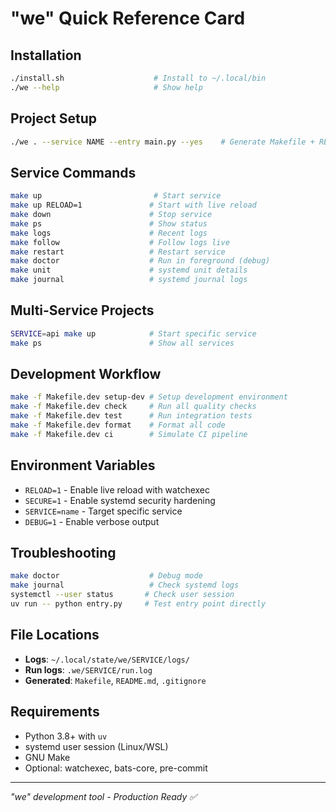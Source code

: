 # "we" Quick Reference Card

## Installation
```bash
./install.sh                    # Install to ~/.local/bin
./we --help                     # Show help
```

## Project Setup
```bash
./we . --service NAME --entry main.py --yes    # Generate Makefile + README
```

## Service Commands
```bash
make up                         # Start service
make up RELOAD=1               # Start with live reload
make down                      # Stop service
make ps                        # Show status
make logs                      # Recent logs
make follow                    # Follow logs live
make restart                   # Restart service
make doctor                    # Run in foreground (debug)
make unit                      # systemd unit details
make journal                   # systemd journal logs
```

## Multi-Service Projects
```bash
SERVICE=api make up            # Start specific service
make ps                        # Show all services
```

## Development Workflow
```bash
make -f Makefile.dev setup-dev # Setup development environment
make -f Makefile.dev check     # Run all quality checks
make -f Makefile.dev test      # Run integration tests
make -f Makefile.dev format    # Format all code
make -f Makefile.dev ci        # Simulate CI pipeline
```

## Environment Variables
- `RELOAD=1` - Enable live reload with watchexec
- `SECURE=1` - Enable systemd security hardening  
- `SERVICE=name` - Target specific service
- `DEBUG=1` - Enable verbose output

## Troubleshooting
```bash
make doctor                    # Debug mode
make journal                   # Check systemd logs
systemctl --user status       # Check user session
uv run -- python entry.py     # Test entry point directly
```

## File Locations
- **Logs**: `~/.local/state/we/SERVICE/logs/`
- **Run logs**: `.we/SERVICE/run.log`
- **Generated**: `Makefile`, `README.md`, `.gitignore`

## Requirements
- Python 3.8+ with `uv`
- systemd user session (Linux/WSL)
- GNU Make
- Optional: watchexec, bats-core, pre-commit

---
*"we" development tool - Production Ready ✅*